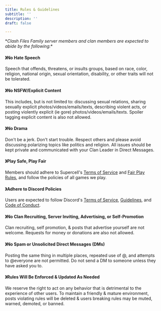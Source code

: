```yaml
---
title: Rules & Guidelines
subtitle: ''
description: ''
draft: false

---
```

\**Clash Files Family server members and clan members are expected to abide by the following:**

#### 》No Hate Speech

Speech that offends, threatens, or insults groups, based on race, color, religion, national origin, sexual orientation, disability, or other traits will not be tolerated.

#### 》No NSFW/Explicit Content

This includes, but is not limited to: discussing sexual relations, sharing sexually explicit photos/videos/emails/texts, describing violent acts, or posting violently explicit (ie gore) photos/videos/emails/texts. Spoiler tagging explicit content is also not allowed.

#### 》No Drama

Don't be a jerk. Don't start trouble. Respect others and please avoid discussing polarizing topics like politics and religion. All issues should be kept private and communicated with your Clan Leader in Direct Messages.

#### 》Play Safe, Play Fair

Members should adhere to Supercell's [Terms of Service](https://supercell.com/en/terms-of-service/) and [Fair Play Rules](https://supercell.com/en/safe-and-fair-play/), and follow the policies of all games we play.

#### 》Adhere to Discord Policies

Users are expected to follow Discord's [Terms of Service](https://discordapp.com/terms), [Guidelines](https://discordapp.com/guidelines), and [Code of Conduct](https://support.discord.com/hc/en-us/articles/360024871991-Discord-Partnership-Code-of-Conduct).

#### 》No Clan Recruiting, Server Inviting, Advertising, or Self-Promotion

Clan recruiting, self promotion, & posts that advertise yourself are not welcome. Requests for money or donations are also not allowed.

#### 》No Spam or Unsolicited Direct Messages (DMs)

Posting the same thing in multiple places, repeated use of @, and attempts to @everyone are not permitted. Do not send a DM to someone unless they have asked you to.

#### 》Rules Will Be Enforced & Updated As Needed

We reserve the right to act on any behavior that is detrimental to the experience of other users. To maintain a friendly & mature environment, posts violating rules will be deleted & users breaking rules may be muted, warned, demoted, or banned.